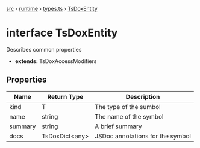 [src](src.md) &rsaquo; [runtime](src-runtime.md) &rsaquo; [types.ts](src-runtime-types.ts.md) &rsaquo; [TsDoxEntity](src-runtime-types.ts-TsDoxEntity.md)
# interface TsDoxEntity
Describes common properties

* **extends:** TsDoxAccessModifiers
## Properties
|Name|Return Type|Description|
|---|---|---|
|kind|T|The type of the sumbol|
|name|string|The name of the symbol|
|summary|string|A brief summary|
|docs|TsDoxDict\<any\>|JSDoc annotations for the symbol|
